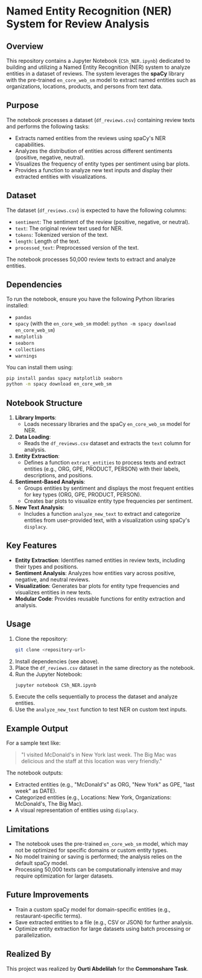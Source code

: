 # Named Entity Recognition (NER) System for Review Analysis

## Overview
This repository contains a Jupyter Notebook (`CSh_NER.ipynb`) dedicated to building and utilizing a Named Entity Recognition (NER) system to analyze entities in a dataset of reviews. The system leverages the **spaCy** library with the pre-trained `en_core_web_sm` model to extract named entities such as organizations, locations, products, and persons from text data.

## Purpose
The notebook processes a dataset (`df_reviews.csv`) containing review texts and performs the following tasks:
- Extracts named entities from the reviews using spaCy's NER capabilities.
- Analyzes the distribution of entities across different sentiments (positive, negative, neutral).
- Visualizes the frequency of entity types per sentiment using bar plots.
- Provides a function to analyze new text inputs and display their extracted entities with visualizations.

## Dataset
The dataset (`df_reviews.csv`) is expected to have the following columns:
- `sentiment`: The sentiment of the review (positive, negative, or neutral).
- `text`: The original review text used for NER.
- `tokens`: Tokenized version of the text.
- `length`: Length of the text.
- `processed_text`: Preprocessed version of the text.

The notebook processes 50,000 review texts to extract and analyze entities.

## Dependencies
To run the notebook, ensure you have the following Python libraries installed:
- `pandas`
- `spacy` (with the `en_core_web_sm` model: `python -m spacy download en_core_web_sm`)
- `matplotlib`
- `seaborn`
- `collections`
- `warnings`

You can install them using:
```bash
pip install pandas spacy matplotlib seaborn
python -m spacy download en_core_web_sm
```

## Notebook Structure
1. **Library Imports**:
   - Loads necessary libraries and the spaCy `en_core_web_sm` model for NER.
2. **Data Loading**:
   - Reads the `df_reviews.csv` dataset and extracts the `text` column for analysis.
3. **Entity Extraction**:
   - Defines a function `extract_entities` to process texts and extract entities (e.g., ORG, GPE, PRODUCT, PERSON) with their labels, descriptions, and positions.
4. **Sentiment-Based Analysis**:
   - Groups entities by sentiment and displays the most frequent entities for key types (ORG, GPE, PRODUCT, PERSON).
   - Creates bar plots to visualize entity type frequencies per sentiment.
5. **New Text Analysis**:
   - Includes a function `analyze_new_text` to extract and categorize entities from user-provided text, with a visualization using spaCy's `displacy`.

## Key Features
- **Entity Extraction**: Identifies named entities in review texts, including their types and positions.
- **Sentiment Analysis**: Analyzes how entities vary across positive, negative, and neutral reviews.
- **Visualization**: Generates bar plots for entity type frequencies and visualizes entities in new texts.
- **Modular Code**: Provides reusable functions for entity extraction and analysis.

## Usage
1. Clone the repository:
   ```bash
   git clone <repository-url>
   ```
2. Install dependencies (see above).
3. Place the `df_reviews.csv` dataset in the same directory as the notebook.
4. Run the Jupyter Notebook:
   ```bash
   jupyter notebook CSh_NER.ipynb
   ```
5. Execute the cells sequentially to process the dataset and analyze entities.
6. Use the `analyze_new_text` function to test NER on custom text inputs.

## Example Output
For a sample text like:
> "I visited McDonald's in New York last week. The Big Mac was delicious and the staff at this location was very friendly."

The notebook outputs:
- Extracted entities (e.g., "McDonald's" as ORG, "New York" as GPE, "last week" as DATE).
- Categorized entities (e.g., Locations: New York, Organizations: McDonald's, The Big Mac).
- A visual representation of entities using `displacy`.

## Limitations
- The notebook uses the pre-trained `en_core_web_sm` model, which may not be optimized for specific domains or custom entity types.
- No model training or saving is performed; the analysis relies on the default spaCy model.
- Processing 50,000 texts can be computationally intensive and may require optimization for larger datasets.

## Future Improvements
- Train a custom spaCy model for domain-specific entities (e.g., restaurant-specific terms).
- Save extracted entities to a file (e.g., CSV or JSON) for further analysis.
- Optimize entity extraction for large datasets using batch processing or parallelization.

## Realized By
This project was realized by **Ourti Abdelilah** for the **Commonshare Task**.
